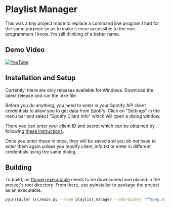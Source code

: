 # Playlist Manager

This was a tiny project made to replace a command line program I had for the same purpose so as to make it more accessible to the non-programmers I know. I'm still thinking of a better name.

## Demo Video
[![YouTube](http://i.ytimg.com/vi/JLFLVA6pyWQ/hqdefault.jpg)](https://www.youtube.com/watch?v=JLFLVA6pyWQ)

## Installation and Setup
Currently, there are only releases available for Windows.
Download the latest release and run the .exe file.

Before you do anything, you need to enter in your Spotify API client credentials to allow you to get data from Spotify. Click on "Settings" in the menu bar and select "Spotify Client Info" which will open a dialog window. 

There you can enter your client ID and secret which can be obtained by following [these instructions](https://developer.spotify.com/documentation/web-api/tutorials/getting-started). 

Once you enter these in once, they will be saved and you do not have to enter them again unless you modify client_info.txt or enter in different credentials using the same dialog.

## Building
To build, an [ffmpeg executable](https://www.ffmpeg.org/download.html#build-windows) needs to be downloaded and placed in the project's root directory. From there, use pyinstaller to package the project as an executable.

```bash
pyinstaller src/main.py --name playlist_manager --add-binary "ffmpeg.exe;." --onefile --noconsole
```